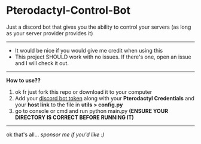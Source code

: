# Pterodactyl-Control-Bot
Just a discord bot that gives you the ability to control your servers (as long as your server provider provides it)

---

- It would be nice if you would give me credit when using this
- This project SHOULD work with no issues. If there's one, open an issue and I will check it out.

---

**How to use??**
1. ok fr just fork this repo or download it to your computer
2. Add your [discord bot token](https://discord.com/developers/applications) along with your **Pterodactyl Credentials** and your **host link** to the file in **utils > config.py**
3. go to console or cmd and run python main.py **(ENSURE YOUR DIRECTORY IS CORRECT BEFORE RUNNING IT)**

---

ok that's all...  *sponsor me if you'd like :)*

